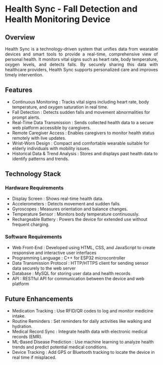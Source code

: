 # Health Sync - Fall Detection and Health Monitoring Device
## Overview
<p align="justify">
Health Sync is a technology-driven system that unifies data from wearable devices and smart tools to provide a real-time, comprehensive view of personal health. It monitors vital signs such as heart rate, body temperature, oxygen levels, and detects falls. By securely sharing this data with healthcare providers, Health Sync supports personalized care and improves timely intervention.
</p>

## Features
* Continuous Monitoring : Tracks vital signs including heart rate, body temperature, and oxygen saturation in real time.
* Fall Detection : Detects sudden falls and movement abnormalities for prompt alerts.
* Real-Time Data Transmission : Sends collected health data to a secure web platform accessible by caregivers.
* Remote Caregiver Access : Enables caregivers to monitor health status remotely with live updates.
* Wrist-Worn Design : Compact and comfortable wearable suitable for elderly individuals with mobility issues.
* Historical Data & Trend Analysis : Stores and displays past health data to identify patterns and trends.

## Technology Stack
### Hardware Requirements
* Display Screen : Shows real-time health data.
* Accelerometers : Detects movement and sudden falls.
* Gyroscopes : Measures orientation and balance changes.
* Temperature Sensor : Monitors body temperature continuously.
* Rechargeable Battery : Powers the device for extended use without frequent charging.
### Software Requirements
* Web Front-End : Developed using HTML, CSS, and JavaScript to create responsive and interactive user interfaces
* Programming Language : C++ for ESP32 microcontroller
* Data Transmission Protocol : HTTP/HTTPS client for sending sensor data securely to the web server
* Database : MySQL for storing user data and health records
* API : RESTful API for communication between the device and web platform

## Future Enhancements 
* Medication Tracking : Use RFID/QR codes to log and monitor medicine intake.
* Routine Reminders : Set reminders for daily activities like walking and hydration.
* Medical Record Sync : Integrate health data with electronic medical records (EMR).
* ML-Based Disease Prediction : Use machine learning to analyze health trends and predict potential medical conditions.
* Device Tracking : Add GPS or Bluetooth tracking to locate the device in real time if misplaced.

